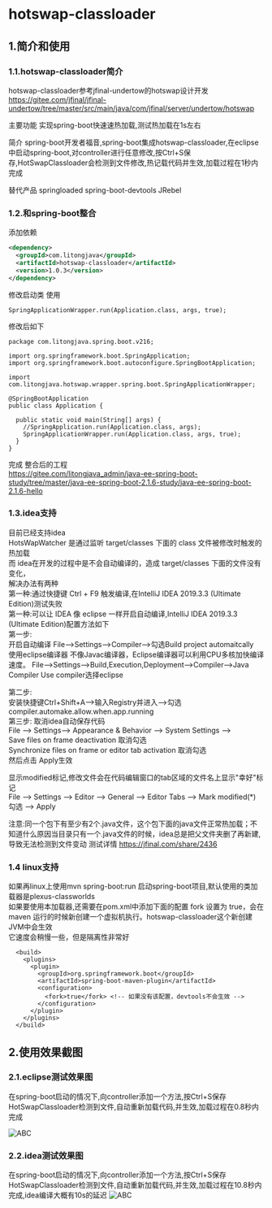 # hotswap-classloader
## 1.简介和使用
### 1.1.hotswap-classloader简介

hotswap-classloader参考jfinal-undertow的hotswap设计开发
https://gitee.com/jfinal/jfinal-undertow/tree/master/src/main/java/com/jfinal/server/undertow/hotswap

主要功能
实现spring-boot快速速热加载,测试热加载在1s左右

简介
spring-boot开发者福音,spring-boot集成hotswap-classloader,在eclipse中启动spring-boot,对controller进行任意修改,按Ctrl+S保存,HotSwapClassloader会检测到文件修改,热记载代码并生效,加载过程在1秒内完成

替代产品
springloaded
spring-boot-devtools
JRebel

### 1.2.和spring-boot整合

添加依赖

```xml
<dependency>
  <groupId>com.litongjava</groupId>
  <artifactId>hotswap-classloader</artifactId>
  <version>1.0.3</version>
</dependency>
```
修改启动类
使用

```
SpringApplicationWrapper.run(Application.class, args, true);
```

修改后如下

```
package com.litongjava.spring.boot.v216;

import org.springframework.boot.SpringApplication;
import org.springframework.boot.autoconfigure.SpringBootApplication;

import com.litongjava.hotswap.wrapper.spring.boot.SpringApplicationWrapper;

@SpringBootApplication
public class Application {

  public static void main(String[] args) {
    //SpringApplication.run(Application.class, args);
    SpringApplicationWrapper.run(Application.class, args, true);
  }
}
```

完成
整合后的工程  
https://gitee.com/litongjava_admin/java-ee-spring-boot-study/tree/master/java-ee-spring-boot-2.1.6-study/java-ee-spring-boot-2.1.6-hello
### 1.3.idea支持

目前已经支持idea  
HotsWapWatcher 是通过监听 target/classes 下面的 class 文件被修改时触发的热加载  
而 idea在开发的过程中是不会自动编译的，造成 target/classes 下面的文件没有变化，  
解决办法有两种  
第一种:通过快捷键 Ctrl + F9 触发编译,在IntelliJ IDEA 2019.3.3 (Ultimate Edition)测试失败  
第一种:可以让 IDEA 像 eclipse 一样开启自动编译,IntelliJ IDEA 2019.3.3 (Ultimate Edition)配置方法如下  
第一步:  
开启自动编译
File-->Settings-->Compiler-->勾选Build project automaitcally  
使用eclipse编译器
不像Javac编译器，Eclipse编译器可以利用CPU多核加快编译速度。
File-->Settings-->Build,Execution,Deployment-->Compiler-->Java Compiler
Use compiler选择eclipse

第二步:  
安装快捷键Ctrl+Shift+A-->输入Registry并进入-->勾选compiler.automake.allow.when.app.running  
第三步:
取消idea自动保存代码  
File --> Settings--> Appearance & Behavior --> System Settings -->  
 Save files on frame deactivation 取消勾选  
Synchronize files on frame or editor tab activation 取消勾选   
然后点击 Apply生效

显示modified标记,修改文件会在代码编辑窗口的tab区域的文件名上显示"幸好"标记  
File --> Settings --> Editor --> General --> Editor Tabs --> Mark modified(*) 勾选 --> Apply    

注意:同一个包下有至少有2个.java文件，这个包下面的java文件正常热加载；不知道什么原因当目录只有一个.java文件的时候，idea总是把父文件夹删了再新建,导致无法检测到文件变动
测试详情
https://jfinal.com/share/2436


### 1.4 linux支持
如果再linux上使用mvn spring-boot:run 启动spring-boot项目,默认使用的类加载器是plexus-classworlds  
如果要使用本加载器,还需要在pom.xml中添加下面的配置
fork 设置为 true，会在 maven 运行的时候新创建一个虚拟机执行。hotswap-classloader这个新创建 JVM中会生效  
 它速度会稍慢一些，但是隔离性非常好
```
  <build>
    <plugins>
      <plugin>
        <groupId>org.springframework.boot</groupId>
        <artifactId>spring-boot-maven-plugin</artifactId>
        <configuration>
          <fork>true</fork> <!-- 如果没有该配置，devtools不会生效 -->
        </configuration>
      </plugin>
    </plugins>
  </build>
```
## 2.使用效果截图
### 2.1.eclipse测试效果图

在spring-boot启动的情况下,向controller添加一个方法,按Ctrl+S保存HotSwapClassloader检测到文件,自动重新加载代码,并生效,加载过程在0.8秒内完成

![ABC](doc/images/hotswap-classloader-spring-boot-elipse-test.gif)

### 2.2.idea测试效果图
在spring-boot启动的情况下,向controller添加一个方法,按Ctrl+S保存HotSwapClassloader检测到文件,自动重新加载代码,并生效,加载过程在10.8秒内完成,idea编译大概有10s的延迟
![ABC](doc/images/hotswap-classloader-spring-boot-idea-test.gif)
